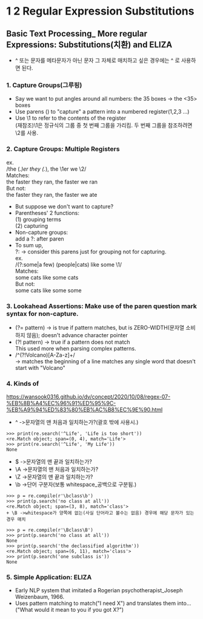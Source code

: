 # 1 2 Regular Expression Substitutions
## Basic Text Processing_ More regular Expressions: Substitutions(치환) and ELIZA
+ ^ 또는 문자를 메타문자가 아닌 문자 그 자체로 매치하고 싶은 경우에는 \^ 로 사용하면 된다.

### 1. Capture Groups(그루핑)
+ Say we want to put angles around all numbers: the 35 boxes -> the <35> boxes
+ Use parens () to "capture" a pattern into a numbered register(1,2,3 ...)
+ Use \1 to refer to the contents of the register <br>
(재참조)\1은 정규식의 그룹 중 첫 번째 그룹을 가리킴. 두 번째 그룹을 참조하려면 \2를 사용.

### 2. Capture Groups: Multiple Registers
ex. <br>
/the (.*)er they (.*), the \1er we \2/ <br>
	Matches: <br>
		the faster they ran, the faster we ran <br>
	But not: <br>
		the faster they ran, the faster we ate <br>

+ But suppose we don't want to capture?
+ Parentheses' 2 functions: <br>
	(1) grouping terms <br>
	(2) capturing <br>
+ Non-capture groups: <br>
	add a ?: after paren
+ To sum up,  <br>
	?: -> consider this parens just for grouping not for capturing. <br>
ex. <br>
/(?:some|a few) (people|cats) like some \1/ <br>
	Matches: <br>
		some cats like some cats <br>
	But not: <br>
		some cats like some some <br>

### 3. Lookahead Assertions: Make use of the paren question mark syntax for non-capture.
+ (?= pattern) -> is true if pattern matches, but is ZERO-WIDTH(문자열 소비하지 않음); doesn't advance character pointer
+ (?! pattern) -> true if a pattern does not match <br>
	This used more when parsing complex patterns.
+ /^(?!Volcano)[A-Za-z]+/ <br>
-> matches the beginning of a line matches any single word that doesn't start with "Volcano"

### 4. Kinds of <Zero-width Assertion>
https://wansook0316.github.io/dv/concept/2020/10/08/regex-07-%EB%8B%A4%EC%96%91%ED%95%9C-%EB%A9%94%ED%83%80%EB%AC%B8%EC%9E%90.html
+ ^	->문자열의 맨 처음과 일치하는가?(괄호 밖에 사용시.)	 
```
>>> print(re.search('^Life', 'Life is too short'))
<re.Match object; span=(0, 4), match='Life'>
>>> print(re.search('^Life', 'My Life'))
None
```
+ $	->문자열의 맨 끝과 일치하는가?	 
+ \A ->문자열의 맨 처음과 일치하는가?	 
+ \Z ->문자열의 맨 끝과 일치하는가?	 
+ \b ->단어 구분자(보통 whitespace_공백으로 구분됨.)
```	
>>> p = re.compile(r'\bclass\b')
>>> print(p.search('no class at all'))
<re.Match object; span=(3, 8), match='class'> 
+ \B ->whitespace가 양쪽에 없는(사실 단어라고 볼수는 없음) 경우에 해당 문자가 있는 경우 매치
```
```
>>> p = re.compile(r'\Bclass\B')
>>> print(p.search('no class at all'))
None
>>> print(p.search('the declassified algorithm'))
<re.Match object; span=(6, 11), match='class'>
>>> print(p.search('one subclass is'))
None
```


### 5. Simple Application: ELIZA
+ Early NLP system that imitated a Rogerian psychotherapist_Joseph Weizenbaum, 1966.
+ Uses pattern matching to match("I need X") and translates them into...("What would it mean to you if you got X?")
